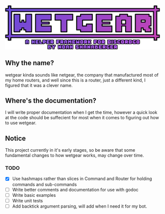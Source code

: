 ![Logo](logo.png)

## Why the name?
wetgear kinda sounds like netgear, the company that manufactured most of my home routers, and well since this is a router, just a different kind, I figured that it was a clever name.

## Where's the documentation?
I will write proper documentation when I get the time, however a quick look at the code should be suffecient for most when it comes to figuring out how to use wetgear.

## Notice
This project currently in it's early stages, so be aware that some fundamental changes to how wetgear works, may change over time.

### TODO
- [x] Use hashmaps rather than slices in Command and Router for holding commands and sub-commands
- [ ] Write better comments and documentation for use with godoc
- [ ] Write basic examples
- [ ] Write unit tests
- [ ] Add backtick argument parsing, will add when I need it for my bot.
